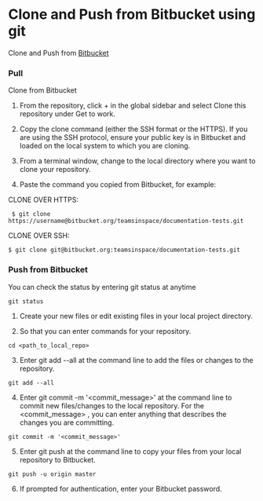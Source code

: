 # Clone and Push from Bitbucket using git

Clone and Push from [Bitbucket](https://bitbucket.org/)

### Pull

Clone from Bitbucket

1. From the repository, click + in the global sidebar and select Clone this repository under Get to work.

2. Copy the clone command (either the SSH format or the HTTPS).
	If you are using the SSH protocol, ensure your public key is in Bitbucket and loaded on the local system to which you are cloning.

3. From a terminal window, change to the local directory where you want to clone your repository.

4. Paste the command you copied from Bitbucket, for example:

CLONE OVER HTTPS:
```
 $ git clone https://username@bitbucket.org/teamsinspace/documentation-tests.git
 ```
CLONE OVER SSH:
```
$ git clone git@bitbucket.org:teamsinspace/documentation-tests.git
```

### Push from Bitbucket
You can check the status by entering git status at anytime
```
git status
```

1. Create your new files or edit existing files in your local project directory.

2. So that you can enter commands for your repository.
```
cd <path_to_local_repo>
```
3. Enter git add --all at the command line to add the files or changes to the repository.
```
git add --all
```
4. Enter git commit -m '<commit_message>' at the command line to commit new files/changes to the local repository. For the <commit_message> , you can enter anything that describes the changes you are committing.
```
git commit -m '<commit_message>'
```
5. Enter git push  at the command line to copy your files from your local repository to Bitbucket.
```
git push -u origin master
```
6. If prompted for authentication, enter your Bitbucket password.
